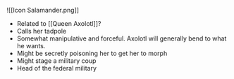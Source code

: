 ![[Icon Salamander.png]]
- Related to [[Queen Axolotl]]?
- Calls her tadpole
- Somewhat manipulative and forceful. Axolotl will generally bend to what he wants.
- Might be secretly poisoning her to get her to morph
- Might stage a military coup
- Head of the federal military